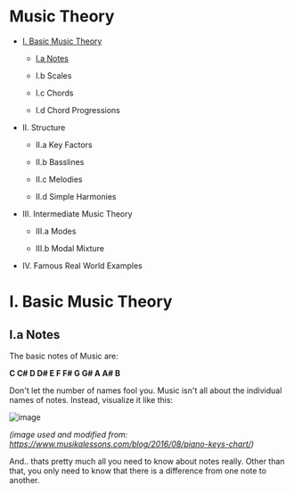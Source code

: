**Music Theory**
===

- [I. Basic Music Theory](#i-basic-music-theory)

  * [I.a Notes](#ia-notes)

  * I.b Scales

  * I.c Chords

  * I.d Chord Progressions

- II. Structure

  * II.a Key Factors

  * II.b Basslines

  * II.c Melodies
  
  * II.d Simple Harmonies
 
- III. Intermediate Music Theory
  
  * III.a Modes
  
  * III.b  Modal Mixture
  
- IV. Famous Real World Examples

I. Basic Music Theory
===

I.a Notes
---

The basic notes of Music are:

**C    C#    D    D#    E     F    F#    G    G#    A    A#    B**

Don't let the number of names fool you. Music isn't all about the individual names of notes. Instead, visualize it like this:

![image](https://user-images.githubusercontent.com/105120272/167262780-869b1e6a-3343-4118-928a-257abdbb2464.png)

*(image used and modified from: https://www.musikalessons.com/blog/2016/08/piano-keys-chart/)*

And.. thats pretty much all you need to know about notes really. Other than that, you only need to know that there is a difference from one note to another.

